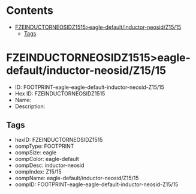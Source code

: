 



Contents
========

* [FZEINDUCTORNEOSIDZ1515>eagle-default/inductor-neosid/Z15/15](#fzeinductorneosidz1515eagle-defaultinductor-neosidz1515)
	* [Tags](#tags)

# FZEINDUCTORNEOSIDZ1515>eagle-default/inductor-neosid/Z15/15

- ID: FOOTPRINT-eagle-eagle-default-inductor-neosid-Z15/15
- Hex ID: FZEINDUCTORNEOSIDZ1515
- Name: 
- Description: 

## Tags

- hexID: FZEINDUCTORNEOSIDZ1515
- oompType: FOOTPRINT
- oompSize: eagle
- oompColor: eagle-default
- oompDesc: inductor-neosid
- oompIndex: Z15/15
- oompName: eagle-default/inductor-neosid/Z15/15
- oompID: FOOTPRINT-eagle-eagle-default-inductor-neosid-Z15/15

